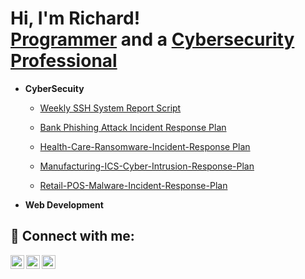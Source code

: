 <h1>Hi, I'm Richard! <br/><a href="https://github.com/elite-techs">Programmer</a> and a <a href="https://www.linkedin.com/in/prince-richard-/">Cybersecurity Professional</a> </h1>

- <b>CyberSecuity</b>

    - [Weekly SSH System Report Script](https://github.com/Elite-Techs/Weekly-SSH-System-Report-Script)

   - [Bank Phishing Attack Incident Response Plan](https://github.com/Elite-Techs/Financial-Incident-Response-Plan/blob/main/README_XYZ_Bank.md)

   - [Health-Care-Ransomware-Incident-Response Plan](https://github.com/Elite-Techs/XYZ-Health-Care-Ransomware-Incident-Response-Plan/blob/main/README_XYZ_Health_Care.md)
     
   - [Manufacturing-ICS-Cyber-Intrusion-Response-Plan](https://github.com/Elite-Techs/Manufacturing-ICS-Cyber-Intrusion-Response-Plan/blob/main/README_XYZ.md)
 
   - [Retail-POS-Malware-Incident-Response-Plan](https://github.com/Elite-Techs/XYZ-Retail-POS-Malware-Incident-Response-Plan/blob/main/README_XYZ_Retail.md)



- <b>Web Development</b>



<h2> 🤳 Connect with me:</h2>

[<img align="left" alt="Josh | Twitter" width="22px" src="https://cdn.jsdelivr.net/npm/simple-icons@v3/icons/twitter.svg" />][twitter]
[<img align="left" alt="Josh | LinkedIn" width="22px" src="https://cdn.jsdelivr.net/npm/simple-icons@v3/icons/linkedin.svg" />][linkedin]
[<img align="left" alt="Josh | Youtube" width="22px" src="https://cdn.jsdelivr.net/npm/simple-icons@v3/icons/youtube.svg" />][youtube]

[twitter]: https://x.com/TheEliteTechs
[linkedin]: https://www.linkedin.com/in/prince-richard-o
[youtube]: https://youtube.com/@elitestechs


